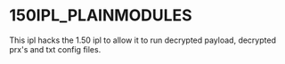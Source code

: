 # 150IPL_PLAINMODULES
This ipl hacks the 1.50 ipl to allow it to run decrypted payload, decrypted prx's and txt config files.
